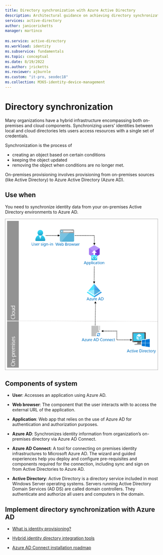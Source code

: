 ```yaml
---
title: Directory synchronization with Azure Active Directory
description: Architectural guidance on achieving directory synchronization with Azure Active Directory.
services: active-directory
author: janicericketts
manager: martinco

ms.service: active-directory
ms.workload: identity
ms.subservice: fundamentals
ms.topic: conceptual
ms.date: 8/19/2022
ms.author: jricketts
ms.reviewer: ajburnle
ms.custom: "it-pro, seodec18"
ms.collection: M365-identity-device-management
---
```


# Directory synchronization

Many organizations have a hybrid infrastructure encompassing both on-premises and cloud components. Synchronizing users’ identities between local and cloud directories lets users access resources with a single set of credentials. 

Synchronization is the process of 

* creating an object based on certain conditions
* keeping the object updated
* removing the object when conditions are no longer met. 

On-premises provisioning involves provisioning from on-premises sources (like Active Directory) to Azure Active Directory (Azure AD). 

## Use when

You need to synchronize identity data from your on-premises Active Directory environments to Azure AD.

![architectural diagram](./media/authentication-patterns/dir-sync-auth.png)

## Components of system

* **User**: Accesses an application using Azure AD.

* **Web browser**: The component that the user interacts with to access the external URL of the application.

* **Application**: Web app that relies on the use of Azure AD for authentication and authorization purposes.

* **Azure AD**: Synchronizes identity information from organization’s on-premises directory via Azure AD Connect. 

* **Azure AD Connect**: A tool for connecting on premises identity infrastructures to Microsoft Azure AD. The wizard and guided experiences help you deploy and configure pre-requisites and components required for the connection, including sync and sign on from Active Directories to Azure AD. 

* **Active Directory**: Active Directory is a directory service included in most Windows Server operating systems. Servers running Active Directory Domain Services (AD DS) are called domain controllers. They authenticate and authorize all users and computers in the domain.

## Implement directory synchronization with Azure AD

* [What is identity provisioning?](../cloud-sync/what-is-provisioning.md) 

* [Hybrid identity directory integration tools](../hybrid/plan-hybrid-identity-design-considerations-tools-comparison.md) 

* [Azure AD Connect installation roadmap](../hybrid/how-to-connect-install-roadmap.md)

